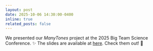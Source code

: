 ```yaml
---
layout: post
date: 2025-10-06 14:30:00-0400
inline: true
related_posts: false
---
```


We presented our _ManyTones_ project at the 2025 Big Team Science Conference. :sparkles: The slides are available at [here](https://chenchenzi.github.io/manytones/projects/1_project/). Check them out! :eyes:
